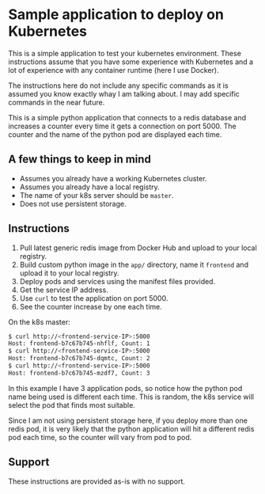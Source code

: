 # Sample application to deploy on Kubernetes

This is a simple application to test your kubernetes environment. These
instructions assume that you have some experience with Kubernetes and a lot
of experience with any container runtime (here I use Docker).

The instructions here do not include any specific commands as it is assumed
you know exactly whay I am talking about. I may add specific commands in the
near future.

This is a simple python application that connects to a redis database and
increases a counter every time it gets a connection on port 5000. The counter
and the name of the python pod are displayed each time.

## A few things to keep in mind

* Assumes you already have a working Kubernetes cluster.
* Assumes you already have a local registry.
* The name of your k8s server should be `master`.
* Does not use persistent storage.

## Instructions

1. Pull latest generic redis image from Docker Hub and upload to your local registry.
2. Build custom python image in the `app/` directory, name it `frontend` and upload it to your local registry.
3. Deploy pods and services using the manifest files provided.
4. Get the service IP address.
5. Use `curl` to test the application on port 5000.
6. See the counter increase by one each time.


On the k8s master:
```bash
$ curl http://<frontend-service-IP>:5000
Host: frontend-b7c67b745-nhflf, Count: 1
$ curl http://<frontend-service-IP>:5000
Host: frontend-b7c67b745-dqmtc, Count: 2
$ curl http://<frontend-service-IP>:5000
Host: frontend-b7c67b745-mzdf7, Count: 3
```

In this example I have 3 application pods, so notice how the python pod name being used is different each time. This is random, the k8s service will select the pod that finds most suitable.

Since I am not using persistent storage here, if you deploy more than one redis pod, it is very likely that the python application will hit a different redis pod each time, so the counter will vary from pod to pod.

## Support

These instructions are provided as-is with no support.
